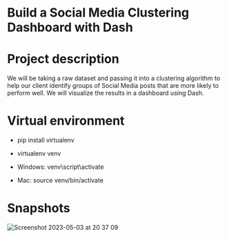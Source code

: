 # Build a Social Media Clustering Dashboard with Dash

# Project description
We will be taking a raw dataset and passing it into a clustering algorithm to help our client identify groups of Social Media posts that are more likely to perform well. We will visualize the results in a dashboard using Dash.


# Virtual environment

 
- pip install virtualenv

- virtualenv venv   

- Windows: venv\script\activate

- Mac: source venv/bin/activate

# Snapshots

![Screenshot 2023-05-03 at 20 37 09](https://user-images.githubusercontent.com/106017493/236012090-7b05ee31-b8a4-47d1-a813-d0d71c48a157.png)
